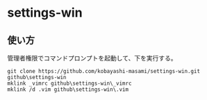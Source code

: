 # settings-win

## 使い方

管理者権限でコマンドプロンプトを起動して、下を実行する。
``` DOS
git clone https://github.com/kobayashi-masami/settings-win.git github\settings-win
mklink _vimrc github\settings-win\_vimrc
mklink /d .vim github\settings-win\.vim
```


